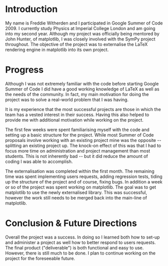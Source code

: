 


# Introduction

My name is Freddie Witherden and I participated in Google Summer of Code 2009. I currently study Physics at Imperial College London and am going into my second year. Although my project was officially being mentored by John Hunter, of matplotlib, I was closely involved with the SymPy project throughout. The objective of the project was to externalise the LaTeX rendering engine in matplotlib into its own project.

# Progress

Although I was not extremely familiar with the code before starting Google Summer of Code I did have a good working knowledge of LaTeX as well as the needs of the community. In fact, my main motivation for doing the project was to solve a real-world problem that I was having.

It is my experience that the most successful projects are those in which the team has a vested interest in their success. Having this also helped to provide me with additional motivation while working on the project.

The first few weeks were spent familiarising myself with the code and setting up a basic structure for the project. While most Summer of Code proposals involve working with an existing project mine was the opposite -- splitting an existing project up. The knock-on effect of this was that I had to focus more time on administration and project management than most students. This is not inherently bad -- but it did reduce the amount of coding I was able to accomplish.

The externalisation was completed within the first month. The remaining time was spent implementing users requests, adding regression tests, tiding up the structure of the project and of course, fixing bugs. In addition a week or so of the project was spent working on matplotlib. The goal was to get matplotlib to use the newly externalised library. This was successful, however the work still needs to be merged back into the main-line of matplotlib.

# Conclusion & Future Directions

Overall the project was a success. In doing so I learned both how to set-up and administer a project as well how to better respond to users requests. The final product ("deliverable") is both functional and easy to use. However, there is still much to be done. I plan to continue working on the project for the foreseeable future.